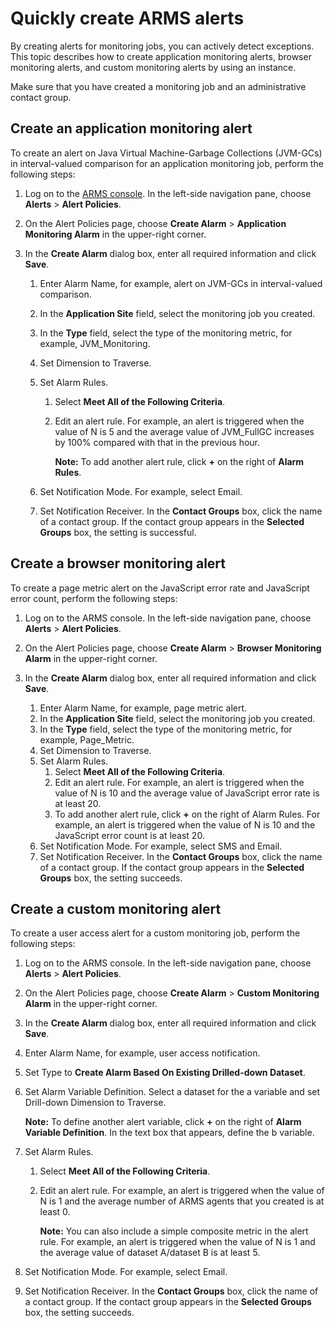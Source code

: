 # Quickly create ARMS alerts

By creating alerts for monitoring jobs, you can actively detect exceptions. This topic describes how to create application monitoring alerts, browser monitoring alerts, and custom monitoring alerts by using an instance.

Make sure that you have created a monitoring job and an administrative contact group.

## Create an application monitoring alert

To create an alert on Java Virtual Machine-Garbage Collections \(JVM-GCs\) in interval-valued comparison for an application monitoring job, perform the following steps:

1.  Log on to the [ARMS console](https://arms-intl.console.aliyun.com/#/home). In the left-side navigation pane, choose **Alerts** \> **Alert Policies**.
2.  On the Alert Policies page, choose **Create Alarm** \> **Application Monitoring Alarm** in the upper-right corner.

3.  In the **Create Alarm** dialog box, enter all required information and click **Save**.

    1.  Enter Alarm Name, for example, alert on JVM-GCs in interval-valued comparison.
    2.  In the **Application Site** field, select the monitoring job you created.
    3.  In the **Type** field, select the type of the monitoring metric, for example, JVM\_Monitoring.
    4.  Set Dimension to Traverse.
    5.  Set Alarm Rules.
        1.  Select **Meet All of the Following Criteria**.
        2.  Edit an alert rule. For example, an alert is triggered when the value of N is 5 and the average value of JVM\_FullGC increases by 100% compared with that in the previous hour.

            **Note:** To add another alert rule, click **+** on the right of **Alarm Rules**.

    6.  Set Notification Mode. For example, select Email.
    7.  Set Notification Receiver. In the **Contact Groups** box, click the name of a contact group. If the contact group appears in the **Selected Groups** box, the setting is successful.

## Create a browser monitoring alert

To create a page metric alert on the JavaScript error rate and JavaScript error count, perform the following steps:

1.  Log on to the ARMS console. In the left-side navigation pane, choose **Alerts** \> **Alert Policies**.

2.  On the Alert Policies page, choose **Create Alarm** \> **Browser Monitoring Alarm** in the upper-right corner.

3.  In the **Create Alarm** dialog box, enter all required information and click **Save**.

    1.  Enter Alarm Name, for example, page metric alert.
    2.  In the **Application Site** field, select the monitoring job you created.
    3.  In the **Type** field, select the type of the monitoring metric, for example, Page\_Metric.
    4.  Set Dimension to Traverse.
    5.  Set Alarm Rules.
        1.  Select **Meet All of the Following Criteria**.
        2.  Edit an alert rule. For example, an alert is triggered when the value of N is 10 and the average value of JavaScript error rate is at least 20.
        3.  To add another alert rule, click **+** on the right of Alarm Rules. For example, an alert is triggered when the value of N is 10 and the JavaScript error count is at least 20.
    6.  Set Notification Mode. For example, select SMS and Email.
    7.  Set Notification Receiver. In the **Contact Groups** box, click the name of a contact group. If the contact group appears in the **Selected Groups** box, the setting succeeds.

## Create a custom monitoring alert

To create a user access alert for a custom monitoring job, perform the following steps:

1.  Log on to the ARMS console. In the left-side navigation pane, choose **Alerts** \> **Alert Policies**.

2.  On the Alert Policies page, choose **Create Alarm** \> **Custom Monitoring Alarm** in the upper-right corner.

3.  In the **Create Alarm** dialog box, enter all required information and click **Save**.

1.  Enter Alarm Name, for example, user access notification.
2.  Set Type to **Create Alarm Based On Existing Drilled-down Dataset**.
3.  Set Alarm Variable Definition. Select a dataset for the a variable and set Drill-down Dimension to Traverse.

    **Note:** To define another alert variable, click **+** on the right of **Alarm Variable Definition**. In the text box that appears, define the b variable.

4.  Set Alarm Rules.
    1.  Select **Meet All of the Following Criteria**.
    2.  Edit an alert rule. For example, an alert is triggered when the value of N is 1 and the average number of ARMS agents that you created is at least 0.

        **Note:** You can also include a simple composite metric in the alert rule. For example, an alert is triggered when the value of N is 1 and the average value of dataset A/dataset B is at least 5.

5.  Set Notification Mode. For example, select Email.
6.  Set Notification Receiver. In the **Contact Groups** box, click the name of a contact group. If the contact group appears in the **Selected Groups** box, the setting succeeds.

